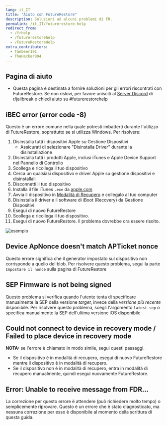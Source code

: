 ```yaml
---
lang: it_IT
title: "Aiuto con FutureRestore"
description: Soluzioni ad alcuni problemi di FR.
permalink: /it_IT/futurerestore-help
redirect_from:
  - /frhelp
  - /futurerestorehelp
  - /FutureRestoreHelp
extra_contributors:
  - Tanbeer191
  - TheHacker894
---
```


## Pagina di aiuto

- Questa pagina è destinata a fornire soluzioni per gli errori riscontrati con FutureRestore. Se non rislovi, per favore unisciti al [Server Discord](https://discord.gg/9apvC4C3CC) di r/jailbreak e chiedi aiuto su #futurerestorehelp

## iBEC error (error code -8)
Questo è un errore comune nella quale potresti imbatterti durante l'utilizzo di FutureRestore, soprattutto se si utilizza Windows. Per risolvere:
1. Disinstalla tutti i dispositivi Apple su Gestione Dispositivi
    - Assicurati di selezionare "Disinstalla Driver" durante la disinstallazione
1. Disinstalla tutti i prodotti Apple, inclusi iTunes e Apple Device Support nel Pannello di Controllo
1. Scollega e ricollega il tuo dispositivo
1. Cerca un qualsiasi dispositivo e driver Apple su gestione dispositivi e disinstallali
1. Disconnetti il tuo dispositivo
1. Installa il file iTunes `.exe` da [apple.com](https://support.apple.com/kb/DL1816?locale=en_US)
1. Avvia il dispositivo in [Modalità di Recupero](https://www.howtogeek.com/396530/how-to-put-your-iphone-or-ipad-into-recovery-mode/) e collegalo al tuo computer
1. Disinstalla il driver e il software di iBoot (Recovery) da Gestione Dispositivi
1. Esegui di nuovo FutureRestore
1. Scollega e ricollega il tuo dispositivo.
1. Esegui di nuovo FutureRestore. Il problema dovrebbe ora essere risolto.

![esempio](https://media.discordapp.net/attachments/825122925204078622/839186681202212904/unknown.png)

## Device ApNonce doesn't match APTicket nonce

Questo errore significa che il generator impostato sul dispositivo non corrisponde a quello del blob. Per risolvere questo problema, segui la parte `Impostare il nonce` sulla <router-link to="/it_IT/futurerestore">pagina di FutureRestore</router-link>

## SEP Firmware is not being signed

Questo problema si verifica quando l'utente tenta di specificare manualmente la SEP della versione *target*, invece della *versione più recente* disponibile. Per risolvere questo problema, scegli l'argomento `latest-sep` o specifica manualmente la SEP dell'ultima versione iOS disponibile

## Could not connect to device in recovery mode / Failed to place device in recovery mode

**NOTA:** se l'errore è chiamato in modo simile, segui questi passaggi.

- Se il dispositivo è in modalità di recupero, esegui di nuovo FutureRestore mentre il dispositivo è in modalità di recupero.
- Se il dispositivo non è in modalità di recupero, entra in modalità di recupero manualmente, quindi esegui nuovamente FutureRestore.

## Error: Unable to receive message from FDR...

La correzione per questo errore è attendere (può richiedere molto tempo) o semplicemente riprovare. Questo è un errore che è stato diagnosticato, ma nessuna correzione per esso è disponibile al momento della scrittura di questa guida.
